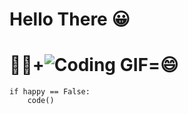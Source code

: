 # Hello There 😀

# 🧑‍💻+![Coding GIF](https://i.giphy.com/media/xT9IgzoKnwFNmISR8I/giphy.webp)=😄

```
if happy == False:
    code()
```
